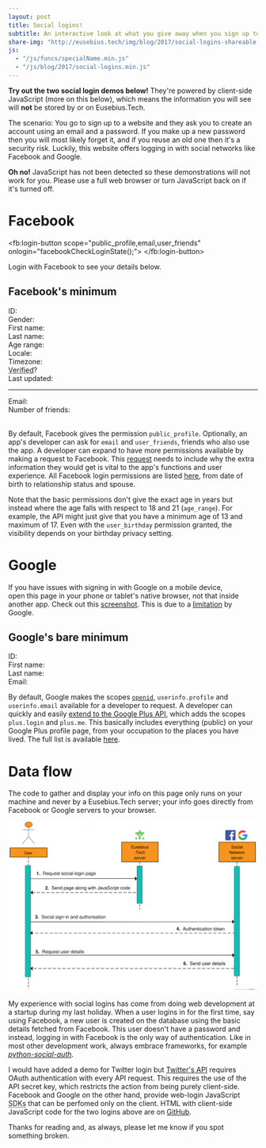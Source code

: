 ```yaml
---
layout: post
title: Social logins!
subtitle: An interactive look at what you give away when you sign up to a website or an app using Facebook or Google
share-img: "http://eusebius.tech/img/blog/2017/social-logins-shareable.png"
js:
  - "/js/funcs/specialName.min.js"
  - "/js/blog/2017/social-logins.min.js"
---
```


**Try out the two social login demos below!** They're powered by client-side JavaScript (more on this below), which means the information you will see will **not** be stored by or on Eusebius.Tech.

The scenario: You go to sign up to a website and they ask you to create an account using an email and a password. If you make up a new password then you will most likely forget it, and if you reuse an old one then it's a security risk. Luckily, this website offers logging in with social networks like Facebook and Google.

<noscript><div class="alert alert-danger" role="alert"><strong>Oh no!</strong> JavaScript has not been detected so these demonstrations will not work for you. Please use a full web browser or turn JavaScript back on if it's turned off.</div></noscript>

# Facebook

<fb:login-button scope="public_profile,email,user_friends" onlogin="facebookCheckLoginState();">
</fb:login-button>

<div class="alert alert-info" role="alert" id="facebook-thanks-name">Login with Facebook to see your details below.</div>

<div class="row">
  <div class="jumbotron col-sm-10 col-sm-offset-1" id="facebook-card">
    <h2 class="text-center" id="facebook-card-title">Facebook's minimum</h2>
    <div class="row" id="facebook-cover"></div>
    <div class="row" id="facebook-picture"></div>
    <div class="row">
      <div class="col-sm-4">ID: </div><strong>
      <div class="col-sm-8" id="facebook-id"></div></strong>
    </div>
    <div class="row">
      <div class="col-sm-4">Gender: </div><strong>
      <div class="col-sm-8" id="facebook-gender"></div></strong>
    </div>
    <div class="row">
      <div class="col-sm-4">First name: </div><strong>
      <div class="col-sm-8" id="facebook-firstname"></div></strong>
    </div>
    <div class="row">
      <div class="col-sm-4">Last name: </div><strong>
      <div class="col-sm-8" id="facebook-lastname"></div></strong>
    </div>
    <div class="row">
      <div class="col-sm-4">Age range: </div><strong>
      <div class="col-sm-8" id="facebook-agerange"></div></strong>
    </div>
    <div class="row">
      <div class="col-sm-4">Locale: </div><strong>
      <div class="col-sm-8" id="facebook-locale"></div></strong>
    </div>
    <div class="row">
      <div class="col-sm-4">Timezone: </div><strong>
      <div class="col-sm-8" id="facebook-timezone"></div></strong>
    </div>
    <div class="row">
      <div class="col-sm-4">
        <abbr title="Someone is considered verified if they take any of the following actions:
    Register for mobile,
    Confirm their account via SMS,
    Enter a valid credit card">Verified</abbr>? </div><strong>
      <div class="col-sm-8" id="facebook-verified"></div></strong>
    </div>
    <div class="row">
      <div class="col-sm-4">Last updated: </div><strong>
      <div class="col-sm-8" id="facebook-lastupdated"></div></strong>
    </div>
    <hr>
    <div class="row">
      <div class="col-sm-4">Email: </div><strong>
      <div class="col-sm-8" id="facebook-email"></div></strong>
    </div>
    <div class="row">
      <div class="col-sm-4">Number of friends: </div><strong>
      <div class="col-sm-8" id="facebook-friend-count"></div></strong>
    </div>
    <br>
    <div class="row">
      <div class="col-xs-12" id="facebook-friends"></div>
    </div>
  </div>
</div>

By default, Facebook gives the permission `public_profile`. Optionally, an app's developer can ask for `email` and `user_friends`, friends who also use the app. A developer can expand to have more permissions available by making a request to Facebook. This [request](https://developers.facebook.com/docs/facebook-login/review/what-is-login-review "Login Review") needs to include why the extra information they would get is vital to the app's functions and user experience. 
All Facebook login permissions are listed [here](https://developers.facebook.com/docs/facebook-login/permissions), from date of birth to relationship status and spouse.

Note that the basic permissions don't give the exact age in years but instead where the age falls with respect to 18 and 21 (`age_range`). For example, the API might just give that you have a minimum age of 13 and maximum of 17. Even with the `user_birthday` permission granted, the visibility depends on your birthday privacy setting.

# Google

<script src="https://apis.google.com/js/platform.js" async defer></script>
<div class="g-signin2" data-onsuccess="GoogleOnSignIn"></div>

<div class="alert alert-warning" role="alert" id="google-thanks-name">If you have issues with signing in with Google on a mobile device,<br>
  <div class="text-muted small">open this page in your phone or tablet's native browser, not that inside another app. Check out this <a href="/raw/img/blog/2017/open-in-chrome-android.png">screenshot</a>. This is due to a <a href="https://developers.googleblog.com/2016/08/modernizing-oauth-interactions-in-native-apps.html?m=1">limitation</a> by Google.</div>
</div>

<div class="row">
  <div class="jumbotron col-sm-10 col-sm-offset-1" id="google-card">
    <h2 class="text-center" id="google-card-title">Google's bare minimum</h2>
    <div class="row" id="google-picture"></div>
    <div class="row">
      <div class="col-sm-4">ID: </div><strong>
      <div class="col-sm-8" id="google-id"></div></strong>
    </div>
    <div class="row">
      <div class="col-sm-4">First name: </div><strong>
      <div class="col-sm-8" id="google-firstname"></div></strong>
    </div>
    <div class="row">
      <div class="col-sm-4">Last name: </div><strong>
      <div class="col-sm-8" id="google-lastname"></div></strong>
    </div>
    <div class="row">
      <div class="col-sm-4">Email: </div><strong>
      <div class="col-sm-8" id="google-email"></div></strong>
    </div>
  </div>
</div>

By default, Google makes the scopes [`openid`](https://developers.google.com/identity/protocols/OpenIDConnect), `userinfo.profile` and `userinfo.email` available for a developer to request. A developer can quickly and easily [extend to the Google Plus API](https://developers.google.com/+/web/signin/#enable_the_google_api), which adds the scopes `plus.login` and `plus.me`. This basically includes everything (public) on your Google Plus profile page, from your occupation to the places you have lived. The full list is available [here](https://developers.google.com/+/web/api/rest/latest/people#resource).

# Data flow

The code to gather and display your info on this page only runs on your machine and never by a Eusebius.Tech server; your info goes directly from Facebook or Google servers to your browser.

[![Flow diagram of social login shows Eusebius.Tech servers giving JavaScript code to the user followed by the user's side requesting user details from a social network server](/raw/img/blog/2017/client-side-social-login-flow-diagram.png)](/raw/img/blog/2017/client-side-social-login-flow-diagram.png)

My experience with social logins has come from doing web development at a startup during my last holiday. When a user logins in for the first time, say using Facebook, a new user is created on the database using the basic details fetched from Facebook. This user doesn't have a password and instead, logging in with Facebook is the only way of authentication. Like in most other development work, always embrace frameworks, for example [*python-social-auth*](http://python-social-auth-docs.readthedocs.io/en/latest/).

I would have added a demo for Twitter login but [Twitter's API](https://dev.twitter.com/web/sign-in/implementing) requires OAuth authentication with every API request. This requires the use of the API secret key, which restricts the action from being purely client-side. 
Facebook and Google on the other hand, provide web-login JavaScript <abbr title="Software Development Kits">SDKs</abbr> that can be perfomed only on the client. 
HTML with client-side JavaScript code for the two logins above are on [GitHub](https://github.com/eugenius1/social-login-demos "social-login-demos").

Thanks for reading and, as always, please let me know if you spot something broken.

<img hidden src="http://eusebius.tech/img/blog/2017/social-logins-shareable.png" width="200px">